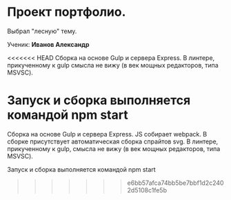 # Проект портфолио.

Выбрал "лесную" тему.

Ученик: **Иванов Александр**

<<<<<<< HEAD
Сборка на основе Gulp и сервера Express.
В линтере, прикученному к gulp смысла не вижу (в век мощных редакторов, типа MSVSC).

Запуск и сборка выполняется командой npm start
=======
Сборка на основе Gulp и сервера Express. JS собирает webpack. В сборке присутствует автоматическая сборка спрайтов svg.
В линтере, прикученному к gulp, смысла не вижу (в век мощных редакторов, типа MSVSC).

Запуск и сборка выполняется командой npm start
>>>>>>> e6bb57afca74bb5be7bbf1d2c2402d5108c1fe5b
